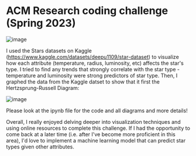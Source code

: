 # ACM Research coding challenge (Spring 2023)

![image](https://user-images.githubusercontent.com/72369124/211179527-0ee60624-2794-4e13-bf7f-f88b5c950e44.png)

I used the Stars datasets on Kaggle (https://www.kaggle.com/datasets/deepu1109/star-dataset) to visualize how each attribute (temperature, radius, luminosity, etc) affects the star's type. I tried to find any trends that strongly correlate with the star type - temperature and luminosity were strong predictors of star type. Then, I graphed the data from the Kaggle datset to show that it first the Hertzsprung-Russell Diagram:

![image](https://user-images.githubusercontent.com/43019257/216172825-d2d53e4e-915c-4861-a472-ec3869602b6c.png)


Please look at the ipynb file for the code and all diagrams and more details!

Overall, I really enjoyed delving deeper into visualization techniques and using online resources to complete this challenge.
If I had the opportunity to come back at a later time (i.e. after I've become more proficient in this area), I'd love to implement a machine learning model that can predict star types given other attributes.
